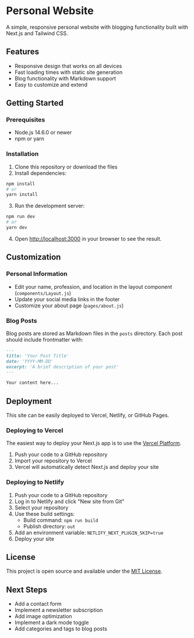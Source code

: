 # Personal Website

A simple, responsive personal website with blogging functionality built with Next.js and Tailwind CSS.

## Features

- Responsive design that works on all devices
- Fast loading times with static site generation
- Blog functionality with Markdown support
- Easy to customize and extend

## Getting Started

### Prerequisites

- Node.js 14.6.0 or newer
- npm or yarn

### Installation

1. Clone this repository or download the files
2. Install dependencies:

```bash
npm install
# or
yarn install
```

3. Run the development server:

```bash
npm run dev
# or
yarn dev
```

4. Open [http://localhost:3000](http://localhost:3000) in your browser to see the result.

## Customization

### Personal Information

- Edit your name, profession, and location in the layout component (`components/Layout.js`)
- Update your social media links in the footer
- Customize your about page (`pages/about.js`)

### Blog Posts

Blog posts are stored as Markdown files in the `posts` directory. Each post should include frontmatter with:

```markdown
---
title: 'Your Post Title'
date: 'YYYY-MM-DD'
excerpt: 'A brief description of your post'
---

Your content here...
```

## Deployment

This site can be easily deployed to Vercel, Netlify, or GitHub Pages.

### Deploying to Vercel

The easiest way to deploy your Next.js app is to use the [Vercel Platform](https://vercel.com/new?utm_medium=default-template&filter=next.js&utm_source=create-next-app&utm_campaign=create-next-app-readme).

1. Push your code to a GitHub repository
2. Import your repository to Vercel
3. Vercel will automatically detect Next.js and deploy your site

### Deploying to Netlify

1. Push your code to a GitHub repository
2. Log in to Netlify and click "New site from Git"
3. Select your repository
4. Use these build settings:
   - Build command: `npm run build`
   - Publish directory: `out`
5. Add an environment variable: `NETLIFY_NEXT_PLUGIN_SKIP=true`
6. Deploy your site

## License

This project is open source and available under the [MIT License](LICENSE).

## Next Steps

- Add a contact form
- Implement a newsletter subscription
- Add image optimization
- Implement a dark mode toggle
- Add categories and tags to blog posts 